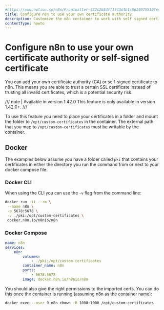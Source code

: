 ```yaml
---
#https://www.notion.so/n8n/Frontmatter-432c2b8dff1f43d4b1c8d20075510fe4
title: Configure n8n to use your own certificate authority
description: Customize the n8n container to work with self signed certificates when connecting to services.
contentType: howto
---
```


# Configure n8n to use your own certificate authority or self-signed certificate

You can add your own certificate authority (CA) or self-signed certificate to n8n. This means you are able to trust a certain SSL certificate instead of trusting all invalid certificates, which is a potential security risk.

/// note | Available in version 1.42.0
This feature is only available in version 1.42.0+.
///

To use this feature you need to place your certificates in a folder and mount the folder to `/opt/custom-certificates` in the container. The external path that you map to `/opt/custom-certificates` must be writable by the container.

## Docker

The examples below assume you have a folder called `pki` that contains your certificates in either the directory you run the command from or next to your docker compose file.

### Docker CLI
When using the CLI you can use the `-v` flag from the command line:

```bash
docker run -it --rm \
 --name n8n \
 -p 5678:5678 \
 -v ./pki:/opt/custom-certificates \
 docker.n8n.io/n8nio/n8n
```

### Docker Compose

```yaml
name: n8n
services:
    n8n:
        volumes:
            - ./pki:/opt/custom-certificates
        container_name: n8n
        ports:
            - 5678:5678
        image: docker.n8n.io/n8nio/n8n
```

You should also give the right permissions to the imported certs. You can do this once the container is running (assuming n8n as the container name):

```bash
docker exec --user 0 n8n chown -R 1000:1000 /opt/custom-certificates
```
